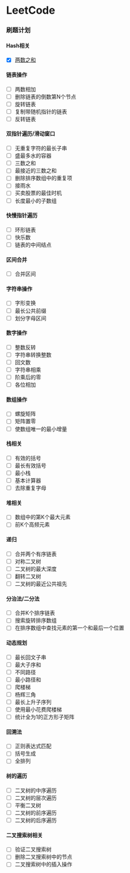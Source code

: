 # LeetCode

### 刷题计划

#### Hash相关
- [x] [两数之和](/src/main/java/com/wing/leetcode/hash/TwoSum.java)

#### 链表操作
- [ ] 两数相加
- [ ] 删除链表的倒数第N个节点
- [ ] 旋转链表
- [ ] 复制带随机指针的链表
- [ ] 反转链表

#### 双指针遍历/滑动窗口
- [ ] 无重复字符的最长子串
- [ ] 盛最多水的容器
- [ ] 三数之和
- [ ] 最接近的三数之和
- [ ] 删除排序数组中的重复项
- [ ] 接雨水
- [ ] 买卖股票的最佳时机
- [ ] 长度最小的子数组

#### 快慢指针遍历
- [ ] 环形链表
- [ ] 快乐数
- [ ] 链表的中间结点

#### 区间合并
- [ ] 合并区间

#### 字符串操作
- [ ] 字形变换
- [ ] 最长公共前缀
- [ ] 划分字母区间

#### 数字操作
- [ ] 整数反转
- [ ] 字符串转换整数
- [ ] 回文数
- [ ] 字符串相乘
- [ ] 阶乘后的零
- [ ] 各位相加

#### 数组操作
- [ ] 螺旋矩阵
- [ ] 矩阵置零
- [ ] 使数组唯一的最小增量

#### 栈相关
- [ ] 有效的括号
- [ ] 最长有效括号
- [ ] 最小栈
- [ ] 基本计算器
- [ ] 去除重复字母

#### 堆相关
- [ ] 数组中的第K个最大元素
- [ ] 前K个高频元素

#### 递归
- [ ] 合并两个有序链表
- [ ] 对称二叉树
- [ ] 二叉树的最大深度
- [ ] 翻转二叉树
- [ ] 二叉树的最近公共祖先

#### 分治法/二分法
- [ ] 合并K个排序链表
- [ ] 搜索旋转排序数组
- [ ] 在排序数组中查找元素的第一个和最后一个位置

#### 动态规划
- [ ] 最长回文子串
- [ ] 最大子序和
- [ ] 不同路径
- [ ] 最小路径和
- [ ] 爬楼梯
- [ ] 杨辉三角
- [ ] 最长上升子序列
- [ ] 使用最小花费爬楼梯
- [ ] 统计全为1的正方形子矩阵

#### 回溯法
- [ ] 正则表达式匹配
- [ ] 括号生成
- [ ] 全排列

#### 树的遍历
- [ ] 二叉树的中序遍历
- [ ] 二叉树的层次遍历
- [ ] 平衡二叉树
- [ ] 二叉树的前序遍历
- [ ] 二叉树的后序遍历

#### 二叉搜索树相关
- [ ] 验证二叉搜索树
- [ ] 删除二叉搜索树中的节点
- [ ] 二叉搜索树中的插入操作